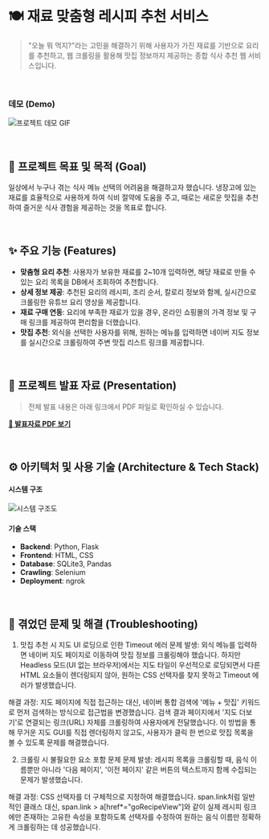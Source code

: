 # 🍽️ 재료 맞춤형 레시피 추천 서비스

> "오늘 뭐 먹지?"라는 고민을 해결하기 위해 사용자가 가진 재료를 기반으로 요리를 추천하고, 웹 크롤링을 활용해 맛집 정보까지 제공하는 종합 식사 추천 웹 서비스입니다.

<br>

### **데모 (Demo)**
![프로젝트 데모 GIF](https://github.com/user-attachments/assets/89b55170-621a-4ffa-bfc5-85cda4a4ab53)

<br>

## **🎯 프로젝트 목표 및 목적 (Goal)**
일상에서 누구나 겪는 식사 메뉴 선택의 어려움을 해결하고자 했습니다. 냉장고에 있는 재료를 효율적으로 사용하게 하여 식비 절약에 도움을 주고, 때로는 새로운 맛집을 추천하여 즐거운 식사 경험을 제공하는 것을 목표로 합니다.

<br>

## **✨ 주요 기능 (Features)**
- **맞춤형 요리 추천**: 사용자가 보유한 재료를 2~10개 입력하면, 해당 재료로 만들 수 있는 요리 목록을 DB에서 조회하여 추천합니다.
- **상세 정보 제공**: 추천된 요리의 레시피, 조리 순서, 칼로리 정보와 함께, 실시간으로 크롤링한 유튜브 요리 영상을 제공합니다.
- **재료 구매 연동**: 요리에 부족한 재료가 있을 경우, 온라인 쇼핑몰의 가격 정보 및 구매 링크를 제공하여 편리함을 더했습니다.
- **맛집 추천**: 외식을 선택한 사용자를 위해, 원하는 메뉴를 입력하면 네이버 지도 정보를 실시간으로 크롤링하여 주변 맛집 리스트 링크를 제공합니다.

<br>

## **🚀 프로젝트 발표 자료 (Presentation)**
> 전체 발표 내용은 아래 링크에서 PDF 파일로 확인하실 수 있습니다.

**[📄 발표자료 PDF 보기](./docs/2조_밥조_미니프로젝트_발표자료.pdf)**

<br>

## **⚙️ 아키텍처 및 사용 기술 (Architecture & Tech Stack)**

#### **시스템 구조**
![시스템 구조도](URL)

#### **기술 스택**
- **Backend**: Python, Flask
- **Frontend**: HTML, CSS
- **Database**: SQLite3, Pandas
- **Crawling**: Selenium
- **Deployment**: ngrok

<br>

## **🤔 겪었던 문제 및 해결 (Troubleshooting)**
1. 맛집 추천 시 지도 UI 로딩으로 인한 Timeout 에러
문제 발생: 외식 메뉴를 입력하면 네이버 지도 페이지로 이동하여 맛집 정보를 크롤링해야 했습니다. 하지만 Headless 모드(UI 없는 브라우저)에서는 지도 타일이 우선적으로 로딩되면서 다른 HTML 요소들이 렌더링되지 않아, 원하는 CSS 선택자를 찾지 못하고 Timeout 에러가 발생했습니다.

해결 과정: 지도 페이지에 직접 접근하는 대신, 네이버 통합 검색에 '메뉴 + 맛집' 키워드로 먼저 검색하는 방식으로 접근법을 변경했습니다. 검색 결과 페이지에서 '지도 더보기'로 연결되는 링크(URL) 자체를 크롤링하여 사용자에게 전달했습니다. 이 방법을 통해 무거운 지도 GUI를 직접 렌더링하지 않고도, 사용자가 클릭 한 번으로 맛집 목록을 볼 수 있도록 문제를 해결했습니다.

2. 크롤링 시 불필요한 요소 포함 문제
문제 발생: 레시피 목록을 크롤링할 때, 음식 이름뿐만 아니라 '다음 페이지', '이전 페이지' 같은 버튼의 텍스트까지 함께 수집되는 문제가 발생했습니다.

해결 과정: CSS 선택자를 더 구체적으로 지정하여 해결했습니다. span.link처럼 일반적인 클래스 대신, span.link > a[href*="goRecipeView"]와 같이 실제 레시피 링크에만 존재하는 고유한 속성을 포함하도록 선택자를 수정하여 원하는 음식 이름만 정확하게 크롤링하는 데 성공했습니다.
